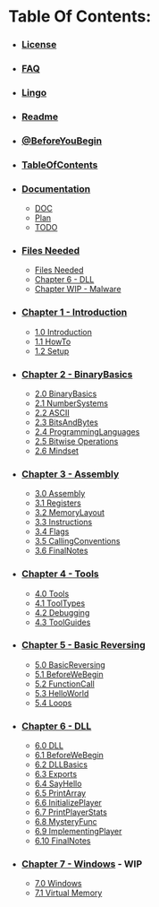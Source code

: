 # Table Of Contents:
* ### [License](License.md)
* ### [FAQ](FAQ.md)
* ### [Lingo](Lingo.md)
* ### [Readme](README.md)
* ### [@BeforeYouBegin](@BeforeYouBegin.md)
* ### [TableOfContents](TableOfContents.md)

* ### [Documentation](_DOC)
    * [DOC](_DOC/DOC.md)
    * [Plan](_DOC/Plan.md)
    * [TODO](_DOC/TODO.md)

* ### [Files Needed](FilesNeeded)
  * [Files Needed](FilesNeeded/FilesNeeded.md)
  * [Chapter 6 - DLL](FilesNeeded/Chapter%206%20-%20DLL)
  * [Chapter WIP - Malware](FilesNeeded/Chapter%20WIP-%20Windows)

* ### [Chapter 1 - Introduction](Chapter%201%20-%20Introduction)
    * [1.0 Introduction](Chapter%201%20-%20Introduction/1.0%20Introduction.md)
    * [1.1 HowTo](Chapter%201%20-%20Introduction/1.1%20HowTo.md)
    * [1.2 Setup](Chapter%201%20-%20Introduction/1.2%20Setup.md)

* ### [Chapter 2 - BinaryBasics](Chapter%202%20-%20BinaryBasics)
    * [2.0 BinaryBasics](Chapter%202%20-%20BinaryBasics/2.0%20BinaryBasics.md)
    * [2.1 NumberSystems](Chapter%202%20-%20BinaryBasics/2.1%20NumberSystems.md)
    * [2.2 ASCII](Chapter%202%20-%20BinaryBasics/2.2%20ASCII.md)
    * [2.3 BitsAndBytes](Chapter%202%20-%20BinaryBasics/2.3%20BitsAndBytes.md)
    * [2.4 ProgrammingLanguages](Chapter%202%20-%20BinaryBasics/2.4%20ProgrammingLanguages.md)
    * [2.5 Bitwise Operations](Chapter%202%20-%20BinaryBasics/2.5%20BitwiseOperations.md)
    * [2.6 Mindset](Chapter%202%20-%20BinaryBasics/2.6%20Mindset.md)

* ### [Chapter 3 - Assembly](Chapter%203%20-%20Assembly)
    * [3.0 Assembly](Chapter%203%20-%20Assembly/3.0%20Assembly.md)
    * [3.1 Registers](Chapter%203%20-%20Assembly/3.1%20Registers.md)
    * [3.2 MemoryLayout](Chapter%203%20-%20Assembly/3.2%20MemoryLayout.md)
    * [3.3 Instructions](Chapter%203%20-%20Assembly/3.3%20Instructions.md)
    * [3.4 Flags](Chapter%203%20-%20Assembly/3.4%20Flags.md)
    * [3.5 CallingConventions](Chapter%203%20-%20Assembly/3.5%20CallingConventions.md)
    * [3.6 FinalNotes](Chapter%203%20-%20Assembly/3.6%20FinalNotes.md)

* ### [Chapter 4 - Tools](Chapter%204%20-%20Tools)
    * [4.0 Tools](Chapter%204%20-%20Tools/4.0%20Tools.md)
    * [4.1 ToolTypes](Chapter%204%20-%20Tools/4.1%20ToolTypes.md)
    * [4.2 Debugging](Chapter%204%20-%20Tools/4.2%20Debugging.md)
    * [4.3 ToolGuides](Chapter%204%20-%20Tools/4.3%20ToolGuides.md)

* ### [Chapter 5 - Basic Reversing](Chapter%205%20-%20BasicReversing)
    * [5.0 BasicReversing](Chapter%205%20-%20BasicReversing/5.0%20BasicReversing.md)
    * [5.1 BeforeWeBegin](Chapter%205%20-%20BasicReversing/5.1%20BeforeWeBegin.md)
    * [5.2 FunctionCall](Chapter%205%20-%20BasicReversing/5.2%20FunctionCall.md)
    * [5.3 HelloWorld](Chapter%205%20-%20BasicReversing/5.3%20HelloWorld.md)
    * [5.4 Loops](Chapter%205%20-%20BasicReversing/5.4%20Loops.md)

* ### [Chapter 6 - DLL](Chapter%206%20-%20DLL)
    * [6.0 DLL](Chapter%206%20-%20DLL/6.0%20DLL.md)
    * [6.1 BeforeWeBegin](Chapter%206%20-%20DLL/6.1%20BeforeWeBegin.md)
    * [6.2 DLLBasics](Chapter%206%20-%20DLL/6.2%20DLLBasics.md)
    * [6.3 Exports](Chapter%206%20-%20DLL/6.3%20Exports.md)
    * [6.4 SayHello](Chapter%206%20-%20DLL/6.4%20SayHello.md)
    * [6.5 PrintArray](Chapter%206%20-%20DLL/6.5%20PrintArray.md)
    * [6.6 InitializePlayer](Chapter%206%20-%20DLL/6.6%20InitializePlayer.md)
    * [6.7 PrintPlayerStats](Chapter%206%20-%20DLL/6.7%20PrintPlayerStats.md)
    * [6.8 MysteryFunc](Chapter%206%20-%20DLL/6.8%20MysteryFunc.md)
    * [6.9 ImplementingPlayer](Chapter%206%20-%20DLL/6.9%20ImplementingPlayer.md)
    * [6.10 FinalNotes](Chapter%206%20-%20DLL/6.10%20FinalNotes.md)

* ### [Chapter 7 - Windows](Chapter%207%20-%20Windows) - WIP
    * [7.0 Windows](Chapter%207%20-%20Windows/7.0%20Windows.md)
    * [7.1 Virtual Memory](Chapter%207%20-%20Windows/7.1%20VirtualMemory.md)